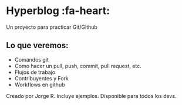 # Hyperblog :fa-heart:
Un proyecto para practicar Git/Github

## Lo que veremos:
- Comandos git
- Como hacer un pull, push, commit, pull request, etc.
- Flujos de trabajo
- Contribuyentes y Fork
- Workflows en github

Creado por Jorge R.
Incluye ejemplos.
Disponible para todos los devs.

